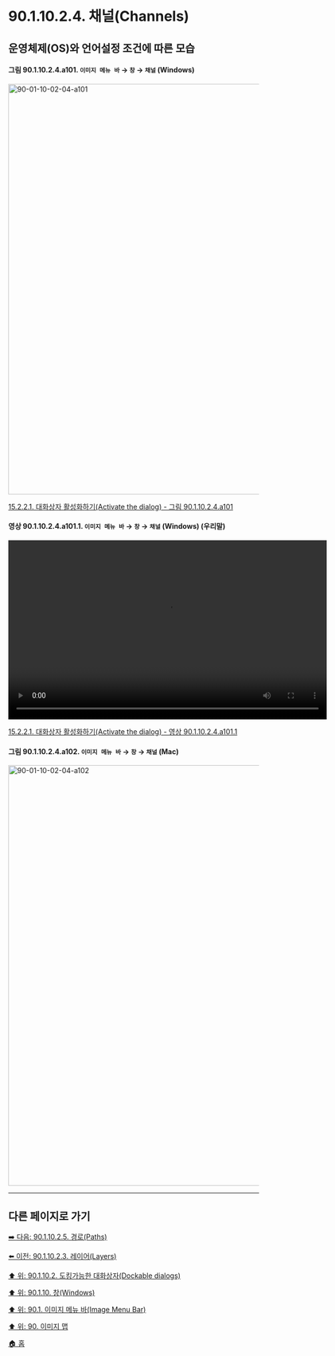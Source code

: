 # 90.1.10.2.4. 채널(Channels)
## 운영체제(OS)와 언어설정 조건에 따른 모습

<a id="90-01-10-02-04-a101"></a>

#### 그림 90.1.10.2.4.a101. `이미지 메뉴 바` → `창` → `채널` (Windows)
<img width="980" height="825" alt="90-01-10-02-04-a101" src="https://github.com/wonder13662/gimp/assets/15767104/9d0b9f22-b0c2-423f-abf2-5b8210f66880" />

[15.2.2.1. 대화상자 활성화하기(Activate the dialog) - 그림 90.1.10.2.4.a101](./15-02-02-01-activate_the_dialog.md#90-01-10-02-04-a101)

<a id="90-01-10-02-04-a101-01"></a>

#### 영상 90.1.10.2.4.a101.1. `이미지 메뉴 바` → `창` → `채널` (Windows) (우리말)
<video controls="controls" width="640" height="360" src="https://github.com/wonder13662/gimp/assets/15767104/9759130d-fc8c-4ccb-8b11-3b824990f3a5"></video>

[15.2.2.1. 대화상자 활성화하기(Activate the dialog) - 영상 90.1.10.2.4.a101.1](./15-02-02-01-activate_the_dialog.md#90-01-10-02-04-a101-01)

<a id="90-01-10-02-04-a102"></a>

#### 그림 90.1.10.2.4.a102. `이미지 메뉴 바` → `창` → `채널` (Mac)
<img width="980" height="845" alt="90-01-10-02-04-a102" src="https://github.com/wonder13662/gimp/assets/15767104/77ca138d-52e6-419e-880f-9c7f6143484a" />


***

## 다른 페이지로 가기

[➡️ 다음: 90.1.10.2.5. 경로(Paths)](./90-01-10-02-05-paths.md)

[⬅️ 이전: 90.1.10.2.3. 레이어(Layers)](./90-01-10-02-03-layers.md)

[⬆️ 위: 90.1.10.2. 도킹가능한 대화상자(Dockable dialogs)](./90-01-10-02-00-dockable_dialogs.md)

[⬆️ 위: 90.1.10. 창(Windows)](./90-01-10-00-windows.md)

[⬆️ 위: 90.1. 이미지 메뉴 바(Image Menu Bar)](./90-01-00-image-menu-bar.md)

[⬆️ 위: 90. 이미지 맵](./90-00-image-map.md)

[🏠 홈](./00-home.md)
